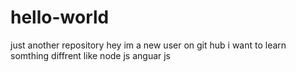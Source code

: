 # hello-world
just another repository
hey im a new user on git hub i want to learn somthing diffrent like node js anguar js
